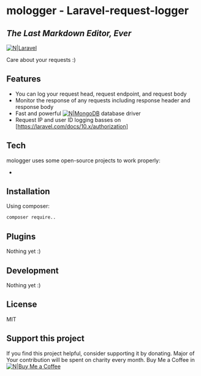 # mologger - Laravel-request-logger
## _The Last Markdown Editor, Ever_

[![N|Laravel](https://laravel.com/img/logotype.min.svg)](https://laravel.com)

Care about your requests :)

## Features

- You can log your request head, request endpoint, and request body
- Monitor the response of any requests including response header and response body
- Fast and powerful [![N|MongoDB](https://webimages.mongodb.com/_com_assets/cms/kuyjf3vea2hg34taa-horizontal_default_slate_blue.svg?auto=format%252Ccompress)](https://www.mongodb.com) database driver
- Request IP and user ID logging basses on [https://laravel.com/docs/10.x/authorization] 

## Tech

mologger uses some open-source projects to work properly:

- 


## Installation

Using composer:


```sh
composer require..
```

## Plugins

Nothing yet :)

## Development

Nothing yet :)

## License

MIT

## Support this project

If you find this project helpful, consider supporting it by donating. Major of Your contribution will be spent on charity every month.
Buy Me a Coffee in [![N|Buy Me a Coffee](https://cdn.buymeacoffee.com/assets/img/home-page-v3/bmc-new-logo.png)]([https://laravel.com](https://www.buymeacoffee.com/rasouldaensh90)https://www.buymeacoffee.com/rasouldaensh90)

